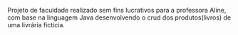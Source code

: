 Projeto de faculdade realizado sem fins lucrativos para a professora Aline, com base na linguagem Java desenvolvendo o crud dos produtos(livros) de uma livrária ficticia. 
